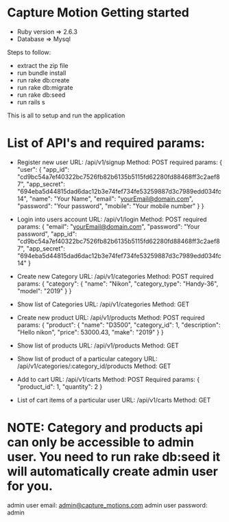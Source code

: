 # Capture Motion Getting started

* Ruby version => 2.6.3
* Database => Mysql

Steps to follow:
  
  * extract the zip file
  * run bundle install
  * run rake db:create
  * run rake db:migrate
  * run rake db:seed
  * run rails s

This is all to setup and run the application

# List of API's and required params:

* Register new user
URL: /api/v1/signup
Method: POST
required params:
{
  "user": {
    "app_id": "cd9bc54a7ef40322bc7526fb82b6135b5115fd62280fd88468ff3c2aef87",
    "app_secret": "694eba5d44815dad6dac12b3e74fef734fe53259887d3c7989edd034fc14",
    "name": "Your Name",
    "email": "yourEmail@domain.com",
    "password": "Your password",
    "mobile": "Your mobile number"
  }
}

* Login into users account
URL: /api/v1/login
Method: POST
required params:
{
  "email": "yourEmail@domain.com",
  "password": "Your password",
  "app_id": "cd9bc54a7ef40322bc7526fb82b6135b5115fd62280fd88468ff3c2aef87",
  "app_secret": "694eba5d44815dad6dac12b3e74fef734fe53259887d3c7989edd034fc14"
}

* Create new Category
URL: /api/v1/categories
Method: POST
required params:
{
  "category": {
    "name": "Nikon",
    "category_type": "Handy-36",
    "model": "2019"
  }
}

* Show list of Categories
URL: /api/v1/categories
Method: GET

* Create new product
URL: /api/v1/products
Method: POST
required params:
{
  "product": {
  "name": "D3500",
  "category_id": 1,
  "description": "Hello nikon",
  "price": 53000.43,
  "make": "2019"
  }
}

* Show list of products
URL: /api/v1/products
Method: GET

* Show list of product of a particular category
URL: /api/v1/categories/:category_id/products
Method: GET

* Add to cart
URL: /api/v1/carts
Method: POST
Required params:
{
  "product_id": 1,
  "quantity": 2
}

* List of cart items of a particular user
URL: /api/v1/carts
Method: GET

# NOTE: Category and products api can only be accessible to admin user. You need to run rake db:seed it will automatically create admin user for you.
admin user email: admin@capture_motions.com
admin user password: admin
